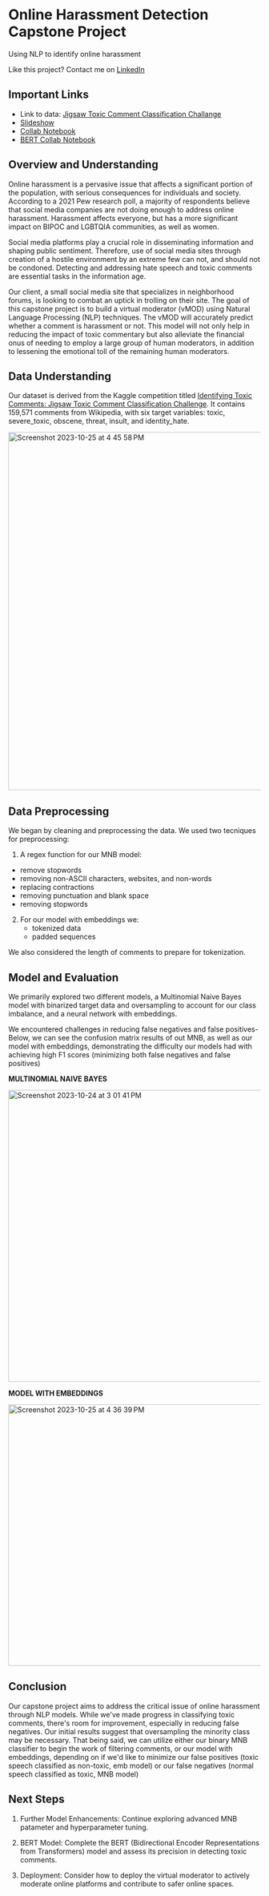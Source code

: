 # Online Harassment Detection Capstone Project
Using NLP to identify online harassment

Like this project? Contact me on [LinkedIn](www.linkedin.com/in/sarah-lowing-330714242)
## Important Links
* Link to data: [Jigsaw Toxic Comment Classification Challange](https://www.kaggle.com/competitions/jigsaw-toxic-comment-classification-challenge/data)
* [Slideshow](https://docs.google.com/presentation/d/1sIyA66zn8tSioSQeL-PfIgbk4osqfjKKVfznTv9qQ1E/edit?usp=sharing)
* [Collab Notebook](https://colab.research.google.com/drive/173EBJAcL5LSN_q5-QKomYLWSfO6IPKEr?usp=sharing)
* [BERT Collab Notebook](https://colab.research.google.com/drive/1cpWFaNgGR0gjVR4oKRShtcNb1ps4hBTI?usp=sharing)

## Overview and Understanding
Online harassment is a pervasive issue that affects a significant portion of the population, with serious consequences for individuals and society. According to a 2021 Pew research poll, a majority of respondents believe that social media companies are not doing enough to address online harassment. Harassment affects everyone, but has a more significant impact on BIPOC and LGBTQIA communities, as well as women.

Social media platforms play a crucial role in disseminating information and shaping public sentiment. Therefore, use of social media sites through creation of a hostile environment by an extreme few can not, and should not be condoned. Detecting and addressing hate speech and toxic comments are essential tasks in the information age.

Our client, a small social media site that specializes in neighborhood forums, is looking to combat an uptick in trolling on their site.  The goal of this capstone project is to build a virtual moderator (vMOD) using Natural Language Processing (NLP) techniques. The vMOD will accurately predict whether a comment is harassment or not. This model will not only help in reducing the impact of toxic commentary but also alleviate the financial onus of needing to employ a large group of human moderators, in addition to lessening the emotional toll of the remaining human moderators.

## Data Understanding

Our dataset is derived from the Kaggle competition titled [Identifying Toxic Comments: Jigsaw Toxic Comment Classification Challenge](https://www.kaggle.com/competitions/jigsaw-toxic-comment-classification-challenge/data). It contains 159,571 comments from Wikipedia, with six target variables: toxic, severe_toxic, obscene, threat, insult, and identity_hate.


<img width="715" alt="Screenshot 2023-10-25 at 4 45 58 PM" src="https://github.com/slowings/NLP_identifying_trolls/assets/113614318/f8e05b2c-7a00-4e3a-a51f-286acfe6f2b8">


## Data Preprocessing

We began by cleaning and preprocessing the data.  We used two tecniques for preprocessing: 
1. A regex function for our MNB model: 
  * remove stopwords
  * removing non-ASCII characters, websites, and non-words
  * replacing contractions
  * removing punctuation and blank space
  * removing stopwords

2. For our model with embeddings we:
   * tokenized data
   * padded sequences

We also considered the length of comments to prepare for tokenization.

## Model and Evaluation

We primarily explored two different models, a Multinomial Naive Bayes model with binarized target data and oversampling to account for our class imbalance, and a neural network with embeddings. 

We encountered challenges in reducing false negatives and false positives- Below, we can see the confusion matrix results of out MNB, as well as our model with embeddings, demonstrating the difficulty our models had with achieving high F1 scores (minimizing both false negatives and false positives)

__MULTINOMIAL NAIVE BAYES__

<img width="583" alt="Screenshot 2023-10-24 at 3 01 41 PM" src="https://github.com/slowings/NLP_identifying_trolls/assets/113614318/2c8db969-7f99-4ede-a4f0-1160a6f7b78f">

__MODEL WITH EMBEDDINGS__

<img width="522" alt="Screenshot 2023-10-25 at 4 36 39 PM" src="https://github.com/slowings/NLP_identifying_trolls/assets/113614318/0bc1cb9b-6ea9-4b9d-acf6-819677f05b19">

## Conclusion

Our capstone project aims to address the critical issue of online harassment through NLP models. While we've made progress in classifying toxic comments, there's room for improvement, especially in reducing false negatives. Our initial results suggest that oversampling the minority class may be necessary.  That being said, we can utilize either our binary MNB classifier to begin the work of filtering comments, or our model with embeddings, depending on if we'd like to minimize our false positives (toxic speech classified as non-toxic, emb model) or our false negatives (normal speech classified as toxic, MNB model) 

## Next Steps
1. Further Model Enhancements: Continue exploring advanced MNB patameter and hyperparameter tuning.

2. BERT Model: Complete the BERT (Bidirectional Encoder Representations from Transformers) model and assess its precision in detecting toxic comments.

3. Deployment: Consider how to deploy the virtual moderator to actively moderate online platforms and contribute to safer online spaces.
